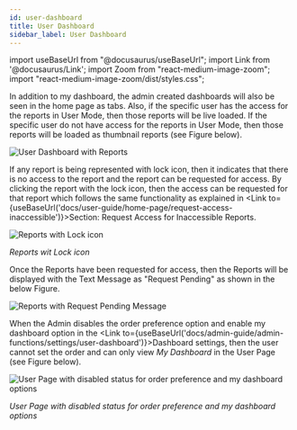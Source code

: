 ```yaml
---
id: user-dashboard
title: User Dashboard
sidebar_label: User Dashboard
---
```


import useBaseUrl from "@docusaurus/useBaseUrl"; 
import Link from '@docusaurus/Link'; 
import Zoom from "react-medium-image-zoom"; 
import "react-medium-image-zoom/dist/styles.css";

In addition to my dashboard, the admin created dashboards will also be seen in the home page as tabs. Also, if the specific user has the access for the reports in User Mode, then those reports will be live loaded. If the specific user do not have access for the reports in User Mode, then those reports will be loaded as thumbnail reports (see Figure below).

  <div class="center">
    <Zoom>
      <img alt="User Dashboard with Reports" src={useBaseUrl('doc-images/user-guide/userdb1_.png')}/>
    </Zoom>
  </div>

If any report is being represented with lock icon, then it indicates that there is no access to the report and the report can be requested for access. By clicking the report with the lock icon, then the access can be requested for that report which follows the same functionality as explained in <Link to={useBaseUrl('docs/user-guide/home-page/request-access-inaccessible')}>Section: Request Access for Inaccessible Reports</Link>.

  <div class="center">
    <Zoom>
      <img alt="Reports with Lock icon" src={useBaseUrl('doc-images/user-guide/userdb2.png')}/>
    </Zoom>
  </div>

*Reports wit Lock icon*

Once the Reports have been requested for access, then the Reports will be displayed with the Text Message as "Request Pending" as shown in the below Figure.

  <div class="center">
    <Zoom>
      <img alt="Reports with Request Pending Message" src={useBaseUrl('doc-images/user-guide/userdb3.png')}/>
    </Zoom>
  </div>

When the Admin disables the order preference option and enable my dashboard option in the <Link to={useBaseUrl('docs/admin-guide/admin-functions/settings/user-dashboard')}>Dashboard settings</Link>, then the user cannot set the order and can only view *My Dashboard* in the User Page (see Figure below).

  <div class="center">
    <Zoom>
      <img alt="User Page with disabled status for order preference and my dashboard options" src={useBaseUrl('doc-images/user-guide/userdb4.png')}/>
    </Zoom>
  </div>

*User Page with disabled status for order preference and my dashboard options*